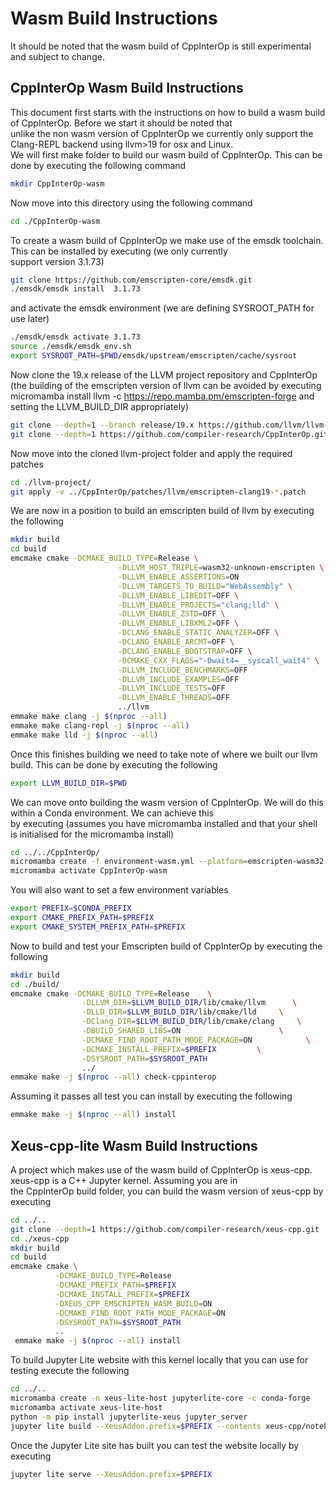 # Wasm Build Instructions

It should be noted that the wasm build of CppInterOp is still experimental and subject to change.  

## CppInterOp Wasm Build Instructions

This document first starts with the instructions on how to build a wasm build of CppInterOp. Before we start it should be noted that  
unlike the non wasm version of CppInterOp we currently only support the Clang-REPL backend using llvm>19 for osx and Linux.  
We will first make folder to build our wasm build of CppInterOp. This can be done by executing the following command

```bash
mkdir CppInterOp-wasm
```

Now move into this directory using the following command

```bash
cd ./CppInterOp-wasm
```

To create a wasm build of CppInterOp we make use of the emsdk toolchain. This can be installed by executing (we only currently  
support version 3.1.73)
```bash
git clone https://github.com/emscripten-core/emsdk.git
./emsdk/emsdk install  3.1.73
```

and activate the emsdk environment (we are defining SYSROOT_PATH for use later)

```bash
./emsdk/emsdk activate 3.1.73
source ./emsdk/emsdk_env.sh
export SYSROOT_PATH=$PWD/emsdk/upstream/emscripten/cache/sysroot
```

Now clone the 19.x release of the LLVM project repository and CppInterOp (the building of the emscripten version of llvm can be
avoided by executing micromamba install llvm -c <https://repo.mamba.pm/emscripten-forge> and setting the LLVM_BUILD_DIR appropriately)


```bash
git clone --depth=1 --branch release/19.x https://github.com/llvm/llvm-project.git
git clone --depth=1 https://github.com/compiler-research/CppInterOp.git
```

Now move into the cloned llvm-project folder and apply the required patches

```bash
cd ./llvm-project/
git apply -v ../CppInterOp/patches/llvm/emscripten-clang19-*.patch
```

We are now in a position to build an emscripten build of llvm by executing the following
```bash
mkdir build
cd build
emcmake cmake -DCMAKE_BUILD_TYPE=Release \
                        -DLLVM_HOST_TRIPLE=wasm32-unknown-emscripten \
                        -DLLVM_ENABLE_ASSERTIONS=ON                        \
                        -DLLVM_TARGETS_TO_BUILD="WebAssembly" \
                        -DLLVM_ENABLE_LIBEDIT=OFF \
                        -DLLVM_ENABLE_PROJECTS="clang;lld" \
                        -DLLVM_ENABLE_ZSTD=OFF \
                        -DLLVM_ENABLE_LIBXML2=OFF \
                        -DCLANG_ENABLE_STATIC_ANALYZER=OFF \
                        -DCLANG_ENABLE_ARCMT=OFF \
                        -DCLANG_ENABLE_BOOTSTRAP=OFF \
                        -DCMAKE_CXX_FLAGS="-Dwait4=__syscall_wait4" \
                        -DLLVM_INCLUDE_BENCHMARKS=OFF                   \
                        -DLLVM_INCLUDE_EXAMPLES=OFF                     \
                        -DLLVM_INCLUDE_TESTS=OFF                        \
                        -DLLVM_ENABLE_THREADS=OFF                       \
                        ../llvm
emmake make clang -j $(nproc --all)
emmake make clang-repl -j $(nproc --all)
emmake make lld -j $(nproc --all)
```

Once this finishes building we need to take note of where we built our llvm build. This can be done by executing the following

```bash
export LLVM_BUILD_DIR=$PWD
```

We can move onto building the wasm version of CppInterOp. We will do this within a Conda environment. We can achieve this  
by executing (assumes you have micromamba installed and that your shell is initialised for the micromamba install)  

```bash
cd ../../CppInterOp/
micromamba create -f environment-wasm.yml --platform=emscripten-wasm32
micromamba activate CppInterOp-wasm
```

You will also want to set a few environment variables  

```bash
export PREFIX=$CONDA_PREFIX
export CMAKE_PREFIX_PATH=$PREFIX
export CMAKE_SYSTEM_PREFIX_PATH=$PREFIX
```

Now to build and test your Emscripten build of CppInterOp by executing the following  

```bash
mkdir build
cd ./build/
emcmake cmake -DCMAKE_BUILD_TYPE=Release    \
                -DLLVM_DIR=$LLVM_BUILD_DIR/lib/cmake/llvm      \
                -DLLD_DIR=$LLVM_BUILD_DIR/lib/cmake/lld     \
                -DClang_DIR=$LLVM_BUILD_DIR/lib/cmake/clang     \
                -DBUILD_SHARED_LIBS=ON                      \
                -DCMAKE_FIND_ROOT_PATH_MODE_PACKAGE=ON            \
                -DCMAKE_INSTALL_PREFIX=$PREFIX         \
                -DSYSROOT_PATH=$SYSROOT_PATH                                   \
                ../
emmake make -j $(nproc --all) check-cppinterop
```

Assuming it passes all test you can install by executing the following

```bash
emmake make -j $(nproc --all) install
```

## Xeus-cpp-lite Wasm Build Instructions

A project which makes use of the wasm build of CppInterOp is xeus-cpp. xeus-cpp is a C++ Jupyter kernel. Assuming you are in  
the CppInterOp build folder, you can build the wasm version of xeus-cpp by executing  

```bash
cd ../..
git clone --depth=1 https://github.com/compiler-research/xeus-cpp.git
cd ./xeus-cpp
mkdir build
cd build
emcmake cmake \
          -DCMAKE_BUILD_TYPE=Release                                     \
          -DCMAKE_PREFIX_PATH=$PREFIX                                    \
          -DCMAKE_INSTALL_PREFIX=$PREFIX                                 \
          -DXEUS_CPP_EMSCRIPTEN_WASM_BUILD=ON                            \
          -DCMAKE_FIND_ROOT_PATH_MODE_PACKAGE=ON                         \
          -DSYSROOT_PATH=$SYSROOT_PATH                                   \
          ..
 emmake make -j $(nproc --all) install
```

To build Jupyter Lite website with this kernel locally that you can use for testing execute the following

```bash
cd ../..
micromamba create -n xeus-lite-host jupyterlite-core -c conda-forge
micromamba activate xeus-lite-host
python -m pip install jupyterlite-xeus jupyter_server
jupyter lite build --XeusAddon.prefix=$PREFIX --contents xeus-cpp/notebooks/xeus-cpp-lite-demo.ipynb
```

Once the Jupyter Lite site has built you can test the website locally by executing

```bash
jupyter lite serve --XeusAddon.prefix=$PREFIX
```
